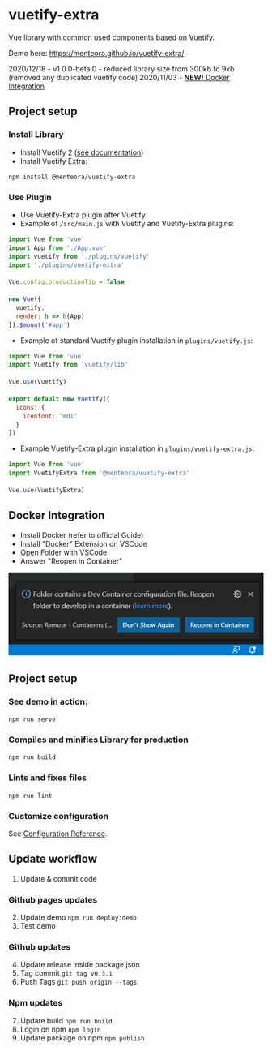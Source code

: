 # vuetify-extra
Vue library with common used components based on Vuetify.

Demo here: https://menteora.github.io/vuetify-extra/

2020/12/18 - v1.0.0-beta.0 - reduced library size from 300kb to 9kb (removed any duplicated vuetify code)
2020/11/03 - [**NEW!** Docker Integration](#Docker-Integration)

## Project setup
### Install Library
- Install Vuetify 2 ([see documentation](https://vuetifyjs.com/en/getting-started/quick-start))
- Install Vuetify Extra:

```
npm install @menteora/vuetify-extra
```

### Use Plugin

- Use Vuetify-Extra plugin after Vuetify
- Example of `/src/main.js` with Vuetify and Vuetify-Extra plugins:

```javascript
import Vue from 'vue'
import App from './App.vue'
import vuetify from './plugins/vuetify'
import './plugins/vuetify-extra'

Vue.config.productionTip = false

new Vue({
  vuetify,
  render: h => h(App)
}).$mount('#app')
```

- Example of standard Vuetify plugin installation in `plugins/vuetify.js`:

```javascript
import Vue from 'vue'
import Vuetify from 'vuetify/lib'

Vue.use(Vuetify)

export default new Vuetify({
  icons: {
    iconfont: 'mdi'
  }
})
```

- Example Vuetify-Extra plugin installation in `plugins/vuetify-extra.js`:

```javascript
import Vue from 'vue'
import VuetifyExtra from '@menteora/vuetify-extra'

Vue.use(VuetifyExtra)
```

## Docker Integration
- Install Docker (refer to official Guide)
- Install "Docker" Extension on VSCode
- Open Folder with VSCode
- Answer "Reopen in Container" 

![reopen inside docker button](docs/reopen-inside-docker.png)

## Project setup

### See demo in action:
```
npm run serve
```

### Compiles and minifies Library for production
```
npm run build
```

### Lints and fixes files
```
npm run lint
```

### Customize configuration
See [Configuration Reference](https://cli.vuejs.org/config/).


## Update workflow

1. Update & commit code

### Github pages updates
2. Update demo `npm run deploy:demo`
3. Test demo

### Github updates
4. Update release inside package.json
5. Tag commit `git tag v0.3.1`
6. Push Tags `git push origin --tags`

### Npm updates
7. Update build `npm run build`
8. Login on npm `npm login`
8. Update package on npm `npm publish`
